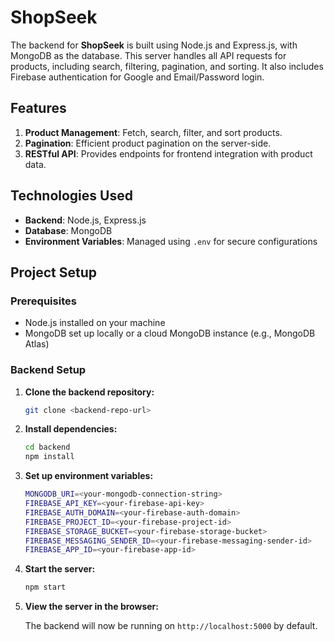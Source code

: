 # ShopSeek

The backend for **ShopSeek** is built using Node.js and Express.js, with MongoDB as the database. This server handles all API requests for products, including search, filtering, pagination, and sorting. It also includes Firebase authentication for Google and Email/Password login.

## Features

1. **Product Management**: Fetch, search, filter, and sort products.
2. **Pagination**: Efficient product pagination on the server-side.
4. **RESTful API**: Provides endpoints for frontend integration with product data.

## Technologies Used

- **Backend**: Node.js, Express.js
- **Database**: MongoDB
- **Environment Variables**: Managed using `.env` for secure configurations

## Project Setup

### Prerequisites

- Node.js installed on your machine
- MongoDB set up locally or a cloud MongoDB instance (e.g., MongoDB Atlas)

### Backend Setup

1. **Clone the backend repository:**
   ```bash
   git clone <backend-repo-url>
   ```

2. **Install dependencies:**
   ```bash
   cd backend
   npm install
   ```

3. **Set up environment variables:**
   ```bash
   MONGODB_URI=<your-mongodb-connection-string>
   FIREBASE_API_KEY=<your-firebase-api-key>
   FIREBASE_AUTH_DOMAIN=<your-firebase-auth-domain>
   FIREBASE_PROJECT_ID=<your-firebase-project-id>
   FIREBASE_STORAGE_BUCKET=<your-firebase-storage-bucket>
   FIREBASE_MESSAGING_SENDER_ID=<your-firebase-messaging-sender-id>
   FIREBASE_APP_ID=<your-firebase-app-id>
   ```

4. **Start the server:**
   ```bash
   npm start
   ```

6. **View the server in the browser:**

    The backend will now be running on `http://localhost:5000` by default.